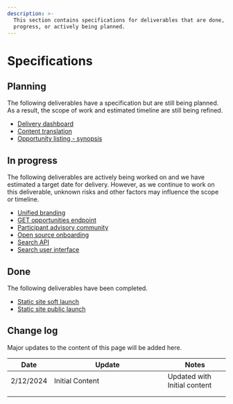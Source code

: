 ```yaml
---
description: >-
  This section contains specifications for deliverables that are done, in
  progress, or actively being planned.
---
```


# Specifications

## Planning

The following deliverables have a specification but are still being planned. As a result, the scope of work and estimated timeline are still being refined.

* [Delivery dashboard](delivery-dashboard.md)
* [Content translation](content-translation.md)
* [Opportunity listing - synopsis](opportunity-listing-synopsis.md)

## In progress

The following deliverables are actively being worked on and we have estimated a target date for delivery. However, as we continue to work on this deliverable, unknown risks and other factors may influence the scope or timeline.

* [Unified branding](unified-branding.md)
* [GET opportunities endpoint](get-opportunities.md)
* [Participant advisory community](participant-advisory-community.md)
* [Open source onboarding](open-source-onboarding.md)
* [Search API](search-api.md)
* [Search user interface](search-ui.md)

## Done

The following deliverables have been completed.

* [Static site soft launch](static-site-soft-launch.md)
* [Static site public launch](static-site-public-launch.md)

## Change log

Major updates to the content of this page will be added here.

<table><thead><tr><th>Date</th><th width="246">Update</th><th>Notes</th></tr></thead><tbody><tr><td>2/12/2024</td><td>Initial Content</td><td>Updated with Initial content</td></tr><tr><td></td><td></td><td></td></tr><tr><td></td><td></td><td></td></tr></tbody></table>
